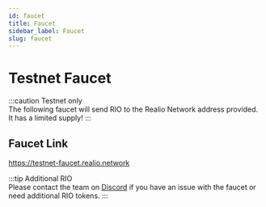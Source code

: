 ```yaml
---
id: faucet
title: Faucet
sidebar_label: Faucet
slug: faucet
---
```


# Testnet Faucet
:::caution Testnet only   
The following faucet will send RIO to the Realio Network address provided. It has a limited supply!
:::

## Faucet Link

https://testnet-faucet.realio.network


:::tip Additional RIO  
Please contact the team on [Discord](https://discord.gg/BUtSwwUF) if you have an issue with the faucet or need additional RIO tokens.
:::
